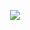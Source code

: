 <p align="center">
  <img src="https://capsule-render.vercel.app/api?type=waving&color=gradient&text=🚀Innovation%20is%20the%20Heartbeat💗&height=100&section=header&fontColor=FFD700&animation=fadeIn&fontSize=40"/>
</p>

